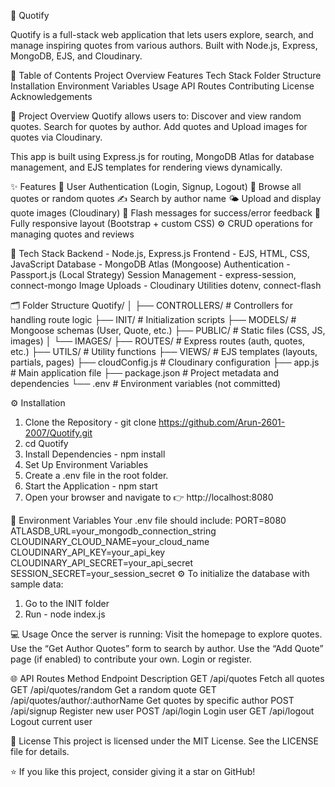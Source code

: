 🌟 Quotify

Quotify is a full-stack web application that lets users explore, search, and manage inspiring quotes from various authors.
Built with Node.js, Express, MongoDB, EJS, and Cloudinary.

📖 Table of Contents
  Project Overview
  Features
  Tech Stack
  Folder Structure
  Installation
  Environment Variables
  Usage
  API Routes
  Contributing
  License
  Acknowledgements

🚀 Project Overview
  Quotify allows users to:
    Discover and view random quotes.
    Search for quotes by author.
    Add quotes and Upload images for quotes via Cloudinary.

This app is built using Express.js for routing, MongoDB Atlas for database management, and EJS templates for rendering views dynamically.

✨ Features
  🔐 User Authentication (Login, Signup, Logout)
  📜 Browse all quotes or random quotes
  ✍️ Search by author name
  🌤️ Upload and display quote images (Cloudinary)
  💬 Flash messages for success/error feedback
  📱 Fully responsive layout (Bootstrap + custom CSS)
  ⚙️ CRUD operations for managing quotes and reviews

🧠 Tech Stack
  Backend	- Node.js, Express.js
  Frontend - EJS, HTML, CSS, JavaScript
  Database - MongoDB Atlas (Mongoose)
  Authentication - Passport.js (Local Strategy)
  Session Management - express-session, connect-mongo
  Image Uploads	- Cloudinary
  Utilities	dotenv, connect-flash
  
🗂️ Folder Structure
Quotify/
│
├── CONTROLLERS/ # Controllers for handling route logic
├── INIT/ # Initialization scripts
├── MODELS/ # Mongoose schemas (User, Quote, etc.)
├── PUBLIC/ # Static files (CSS, JS, images)
│ └── IMAGES/
├── ROUTES/ # Express routes (auth, quotes, etc.)
├── UTILS/ # Utility functions
├── VIEWS/ # EJS templates (layouts, partials, pages)
├── cloudConfig.js # Cloudinary configuration
├── app.js # Main application file
├── package.json # Project metadata and dependencies
└── .env # Environment variables (not committed)

⚙️ Installation
  1. Clone the Repository - git clone https://github.com/Arun-2601-2007/Quotify.git
  2. cd Quotify
  3. Install Dependencies - npm install
  4. Set Up Environment Variables
  5. Create a .env file in the root folder.
  6. Start the Application - npm start
  7. Open your browser and navigate to
    👉 http://localhost:8080

🔑 Environment Variables
  Your .env file should include:
  PORT=8080
  ATLASDB_URL=your_mongodb_connection_string
  CLOUDINARY_CLOUD_NAME=your_cloud_name
  CLOUDINARY_API_KEY=your_api_key
  CLOUDINARY_API_SECRET=your_api_secret
  SESSION_SECRET=your_session_secret
⚙️ To initialize the database with sample data:
  1. Go to the INIT folder
  2. Run - node index.js

💻 Usage
  Once the server is running:
  Visit the homepage to explore quotes.
  Use the “Get Author Quotes” form to search by author.
  Use the “Add Quote” page (if enabled) to contribute your own.
  Login or register.

🌐 API Routes
  Method	Endpoint	Description
  GET	/api/quotes	Fetch all quotes
  GET	/api/quotes/random	Get a random quote
  GET	/api/quotes/author/:authorName	Get quotes by specific author
  POST	/api/signup	Register new user
  POST	/api/login	Login user
  GET	/api/logout	Logout current user

📄 License
  This project is licensed under the MIT License.
  See the LICENSE file for details.

⭐ If you like this project, consider giving it a star on GitHub!

